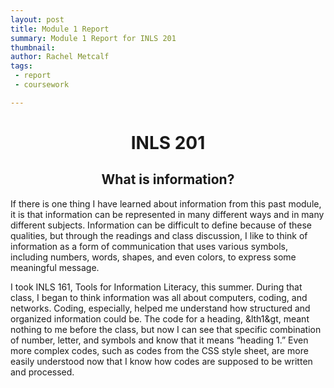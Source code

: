 ```yaml
---
layout: post
title: Module 1 Report
summary: Module 1 Report for INLS 201
thumbnail: 
author:	Rachel Metcalf
tags:
 - report
 - coursework

---
```

# <center>INLS 201</center>

## <center>What is information?</center>
If there is one thing I have learned about information from this past module, it is that information can be represented in many different ways and in many different subjects. Information can be difficult to define because of these qualities, but through the readings and class discussion, I like to think of information as a form of communication that uses various symbols, including numbers, words, shapes, and even colors, to express some meaningful message.
	
I took INLS 161, Tools for Information Literacy, this summer. During that class, I began to think information was all about computers, coding, and networks. Coding, especially, helped me understand how structured and organized information could be. The code for a heading, &lth1&gt, meant nothing to me before the class, but now I can see that specific combination of number, letter, and symbols and know that it means “heading 1.” Even more complex codes, such as codes from the CSS style sheet, are more easily understood now that I know how codes are supposed to be written and processed.


